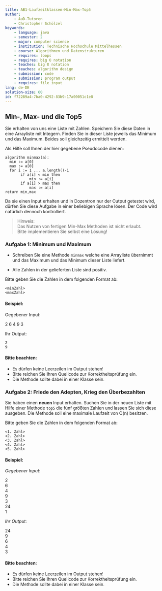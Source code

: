 ```yaml
---
title: AB1-Laufzeitklassen-Min-Max-Top5
author:
    - AuD-Tutoren
    - Christopher Schölzel
keywords:
    - language: java
    - semester: 2
    - major: computer science
    - institution: Technische Hochschule Mittelhessen
    - course: Algorithmen und Datenstrukturen
    - requires: loops
    - requires: big O notation
    - teaches: big O notation
    - teaches: algorithm design
    - submission: code
    - submission: program output
    - requires: file input
lang: de-DE
solution-size: 60
id: f72289a4-7ba0-4292-83b9-17a00051c1e8
---
```


## Min-, Max- und die Top5
Sie erhalten von uns eine Liste mit Zahlen. Speichern Sie diese Daten in eine Arrayliste mit Integern. Finden Sie in dieser Liste jeweils das Minimum und das Maximum. Beides soll gleichzeitig ermittelt werden.

Als Hilfe soll Ihnen der hier gegebene Pseudocode dienen:

```
algorithm minmax(a):
  min := a[0]
  max := a[0]
  for i := 1 ... a.length()-1
	   if a[i] < min then
		   min := a[i]
	   if a[i] > max then
		   max := a[i]
return min,max
```

Da sie einen Input erhalten und in Dozentron nur der Output getestet wird, dürfen Sie diese Aufgabe in einer beliebigen Sprache lösen. Der Code wird natürlich dennoch kontrolliert.  

> Hinweis:  
Das Nutzen von fertigen Min-Max Methoden ist nicht erlaubt.  
Bitte implementieren Sie selbst eine Lösung!

### Aufgabe 1: Minimum und Maximum

* Schreiben Sie eine Methode `minmax` welche eine Arrayliste übernimmt und das Maximum und das Minimum dieser Liste liefert.

* Alle Zahlen in der gelieferten Liste sind positiv.  

Bitte geben Sie die Zahlen in dem folgenden Format ab:

```
<minZahl>
<maxZahl>
```

#### Beispiel:

Gegebener Input:

2
6
4
9
3

Ihr Output:
```  
2
9
```

#### Bitte beachten:

* Es dürfen keine Leerzeilen im Output stehen!
* Bitte reichen Sie Ihren Quellcode zur Korrektheitsprüfung ein.
* Die Methode sollte dabei in einer Klasse sein.

### Aufgabe 2: Friede den Adepten, Krieg den Überbezahlten

Sie haben einen **neuen** Input erhalten. Suchen Sie in der neuen Liste mit Hilfe einer Methode `top5` die fünf größten Zahlen und lassen Sie sich diese ausgeben. Die Methode soll eine maximale Laufzeit von O(n) besitzen.

Bitte geben Sie die Zahlen in dem folgenden Format ab:

```
<1. Zahl>
<2. Zahl>
<3. Zahl>
<4. Zahl>
<5. Zahl>
```

#### Beispiel:

*Gegebener Input*:  

2  
6  
4  
9  
3  
24  
1  


*Ihr Output*:  

24  
9  
6  
4  
3  


#### Bitte beachten:

* Es dürfen keine Leerzeilen im Output stehen!
* Bitte reichen Sie Ihren Quellcode zur Korrektheitsprüfung ein.
* Die Methode sollte dabei in einer Klasse sein.

